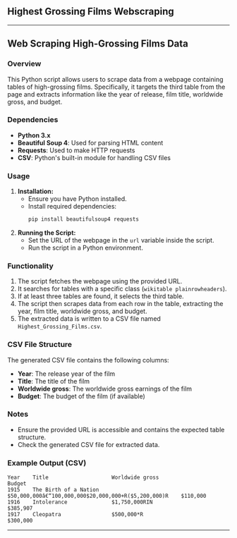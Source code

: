 ## Highest Grossing Films Webscraping

---

## Web Scraping High-Grossing Films Data

### Overview
This Python script allows users to scrape data from a webpage containing tables of high-grossing films. Specifically, it targets the third table from the page and extracts information like the year of release, film title, worldwide gross, and budget.

### Dependencies
- **Python 3.x**
- **Beautiful Soup 4**: Used for parsing HTML content
- **Requests**: Used to make HTTP requests
- **CSV**: Python's built-in module for handling CSV files

### Usage
1. **Installation:**
    - Ensure you have Python installed.
    - Install required dependencies:
        ```bash
        pip install beautifulsoup4 requests
        ```
2. **Running the Script:**
    - Set the URL of the webpage in the `url` variable inside the script.
    - Run the script in a Python environment.

### Functionality
1. The script fetches the webpage using the provided URL.
2. It searches for tables with a specific class (`wikitable plainrowheaders`).
3. If at least three tables are found, it selects the third table.
4. The script then scrapes data from each row in the table, extracting the year, film title, worldwide gross, and budget.
5. The extracted data is written to a CSV file named `Highest_Grossing_Films.csv`.

### CSV File Structure
The generated CSV file contains the following columns:
- **Year**: The release year of the film
- **Title**: The title of the film
- **Worldwide gross**: The worldwide gross earnings of the film
- **Budget**: The budget of the film (if available)

### Notes
- Ensure the provided URL is accessible and contains the expected table structure.
- Check the generated CSV file for extracted data.

### Example Output (CSV)
```
Year    Title                    Worldwide gross                                      Budget
1915    The Birth of a Nation    $50,000,000â€“100,000,000$20,000,000+R($5,200,000)R    $110,000
1916    Intolerance              $1,750,000RIN                                        $385,907
1917    Cleopatra                $500,000*R                                            $300,000
```

---

